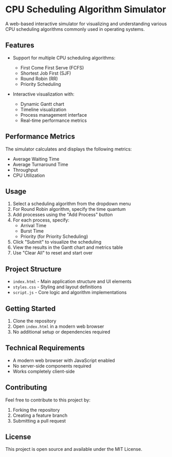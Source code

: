 # CPU Scheduling Algorithm Simulator

A web-based interactive simulator for visualizing and understanding various CPU scheduling algorithms commonly used in operating systems.

## Features

- Support for multiple CPU scheduling algorithms:
  - First Come First Serve (FCFS)
  - Shortest Job First (SJF)
  - Round Robin (RR)
  - Priority Scheduling

- Interactive visualization with:
  - Dynamic Gantt chart
  - Timeline visualization
  - Process management interface
  - Real-time performance metrics

## Performance Metrics

The simulator calculates and displays the following metrics:
- Average Waiting Time
- Average Turnaround Time
- Throughput
- CPU Utilization

## Usage

1. Select a scheduling algorithm from the dropdown menu
2. For Round Robin algorithm, specify the time quantum
3. Add processes using the "Add Process" button
4. For each process, specify:
   - Arrival Time
   - Burst Time
   - Priority (for Priority Scheduling)
5. Click "Submit" to visualize the scheduling
6. View the results in the Gantt chart and metrics table
7. Use "Clear All" to reset and start over

## Project Structure

- `index.html` - Main application structure and UI elements
- `styles.css` - Styling and layout definitions
- `script.js` - Core logic and algorithm implementations

## Getting Started

1. Clone the repository
2. Open `index.html` in a modern web browser
3. No additional setup or dependencies required

## Technical Requirements

- A modern web browser with JavaScript enabled
- No server-side components required
- Works completely client-side

## Contributing

Feel free to contribute to this project by:
1. Forking the repository
2. Creating a feature branch
3. Submitting a pull request

## License

This project is open source and available under the MIT License. 